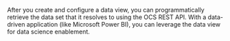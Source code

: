After you create and configure a data view, you can programmatically retrieve the data set that it resolves to using the OCS REST API. With a data-driven application (like Microsoft Power BI), you can leverage the data view for data science enablement.